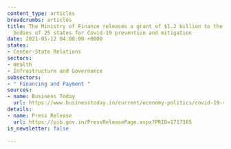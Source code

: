 ```yaml
---
content_type: articles
breadcrumbs: articles
title: The Ministry of Finance releases a grant of $1.2 billion to the rural local
  bodies of 25 states for Covid-19 prevention and mitigation
date: 2021-05-12 04:00:00 +0000
states:
- Center-State Relations
sectors:
- Health
- Infrastructure and Governance
subsectors:
- " Financing and Payment "
sources:
- name: Business Today
  url: https://www.businesstoday.in/current/economy-politics/covid-19-second-wave-centre-releases-rs-89239-cr-to-panchayats-in-25-states/story/438624.html
details:
- name: Press Release
  url: https://pib.gov.in/PressReleasePage.aspx?PRID=1717165
is_newsletter: false

---
```


